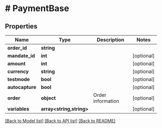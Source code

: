 # # PaymentBase

## Properties

Name | Type | Description | Notes
------------ | ------------- | ------------- | -------------
**order_id** | **string** |  |
**mandate_id** | **int** |  | [optional]
**amount** | **int** |  | [optional]
**currency** | **string** |  | [optional]
**testmode** | **bool** |  | [optional]
**autocapture** | **bool** |  | [optional]
**order** | **object** | Order information | [optional]
**variables** | **array<string,string>** |  | [optional]

[[Back to Model list]](../../README.md#models) [[Back to API list]](../../README.md#endpoints) [[Back to README]](../../README.md)
